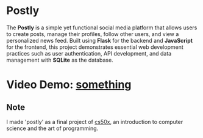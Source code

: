 # Postly

The **Postly** is a simple yet functional social media platform that allows users to create posts, manage their profiles, follow other users, and view a personalized news feed. Built using **Flask** for the backend and **JavaScript** for the frontend, this project demonstrates essential web development practices such as user authentication, API development, and data management with **SQLite** as the database.

# Video Demo: [something](helloworld)

## Note

I made 'postly' as a final project of [cs50x](https://cs50.harvard.edu/x/2024/), an introduction to computer science and the art of programming.